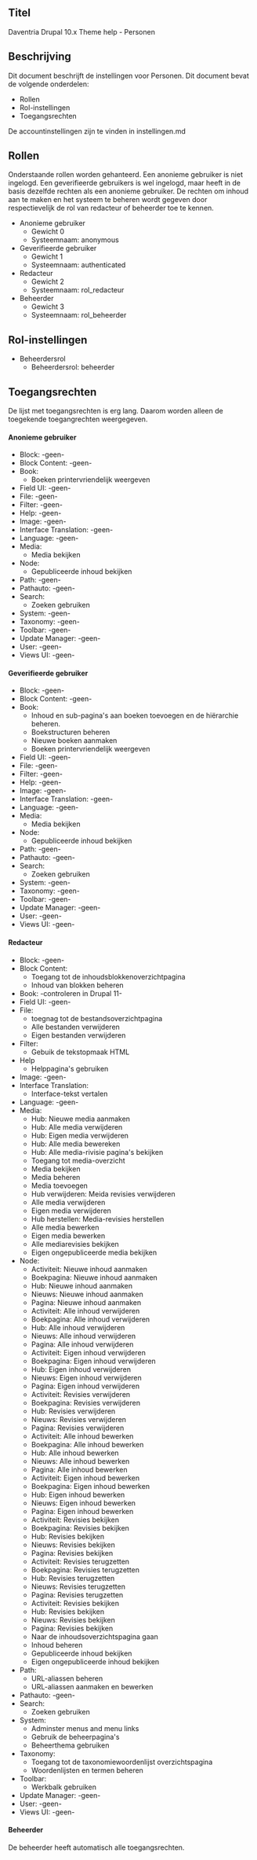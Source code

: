 ## Titel

Daventria Drupal 10.x Theme help - Personen

## Beschrijving

Dit document beschrijft de instellingen voor Personen. Dit document bevat de volgende onderdelen:

- Rollen
- Rol-instellingen
- Toegangsrechten

De accountinstellingen zijn te vinden in instellingen.md

## Rollen

Onderstaande rollen worden gehanteerd. Een anonieme gebruiker is niet ingelogd. Een geverifieerde gebruikers is wel ingelogd, maar heeft in de basis dezelfde rechten als een anonieme gebruiker. De rechten om inhoud aan te maken en het systeem te beheren wordt gegeven door respectievelijk de rol van redacteur of beheerder toe te kennen.

- Anonieme gebruiker
  - Gewicht 0
  - Systeemnaam: anonymous
- Geverifieerde gebruiker
  - Gewicht 1
  - Systeemnaam: authenticated
- Redacteur
  - Gewicht 2
  - Systeemnaam: rol_redacteur
- Beheerder
  - Gewicht 3
  - Systeemnaam: rol_beheerder
 
## Rol-instellingen

- Beheerdersrol
  - Beheerdersrol: beheerder
 
## Toegangsrechten

De lijst met toegangsrechten is erg lang. Daarom worden alleen de toegekende toegangrechten weergegeven.

#### Anonieme gebruiker

- Block: -geen-
- Block Content: -geen-
- Book:
  - Boeken printervriendelijk weergeven
- Field UI: -geen-
- File: -geen-
- Filter: -geen-
- Help: -geen-
- Image: -geen-
- Interface Translation: -geen-
- Language: -geen-
- Media:
  - Media bekijken
- Node:
  - Gepubliceerde inhoud bekijken
- Path: -geen-
- Pathauto: -geen-
- Search:
  - Zoeken gebruiken
- System: -geen-
- Taxonomy: -geen-
- Toolbar: -geen-
- Update Manager: -geen-
- User: -geen-
- Views UI: -geen-

#### Geverifieerde gebruiker

- Block: -geen-
- Block Content: -geen-
- Book:
  - Inhoud en sub-pagina's aan boeken toevoegen en de hiërarchie beheren.
  - Boekstructuren beheren
  - Nieuwe boeken aanmaken
  - Boeken printervriendelijk weergeven
- Field UI: -geen-
- File: -geen-
- Filter: -geen-
- Help: -geen-
- Image: -geen-
- Interface Translation: -geen-
- Language: -geen-
- Media:
  - Media bekijken
- Node:
  - Gepubliceerde inhoud bekijken
- Path: -geen-
- Pathauto: -geen-
- Search:
  - Zoeken gebruiken
- System: -geen-
- Taxonomy: -geen-
- Toolbar: -geen-
- Update Manager: -geen-
- User: -geen-
- Views UI: -geen-

#### Redacteur

- Block: -geen-
- Block Content:
  - Toegang tot de inhoudsblokkenoverzichtpagina
  - Inhoud van blokken beheren
- Book: -controleren in Drupal 11-
- Field UI: -geen-
- File:
  - toegnag tot de bestandsoverzichtpagina
  - Alle bestanden verwijderen
  - Eigen bestanden verwijderen
- Filter:
  - Gebuik de tekstopmaak HTML
- Help
  - Helppagina's gebruiken
- Image: -geen-
- Interface Translation:
  - Interface-tekst vertalen
- Language: -geen-
- Media:
  - Hub: Nieuwe media aanmaken
  - Hub: Alle media verwijderen
  - Hub: Eigen media verwijderen
  - Hub: Alle media bewereken
  - Hub: Alle media-rivisie pagina's bekijken
  - Toegang tot media-overzicht
  - Media bekijken
  - Media beheren
  - Media toevoegen
  - Hub verwijderen: Meida revisies verwijderen
  - Alle media verwijderen
  - Eigen media verwijderen
  - Hub herstellen: Media-revisies herstellen
  - Alle media bewerken
  - Eigen media bewerken
  - Alle mediarevisies bekijken
  - Eigen ongepubliceerde media bekijken
- Node:
  - Activiteit: Nieuwe inhoud aanmaken
  - Boekpagina: Nieuwe inhoud aanmaken
  - Hub: Nieuwe inhoud aanmaken
  - Nieuws:  Nieuwe inhoud aanmaken
  - Pagina:  Nieuwe inhoud aanmaken
  - Activiteit: Alle inhoud verwijderen
  - Boekpagina: Alle inhoud verwijderen
  - Hub: Alle inhoud verwijderen
  - Nieuws: Alle inhoud verwijderen
  - Pagina: Alle inhoud verwijderen
  - Activiteit: Eigen inhoud verwijderen
  - Boekpagina: Eigen inhoud verwijderen
  - Hub: Eigen inhoud verwijderen
  - Nieuws: Eigen inhoud verwijderen
  - Pagina: Eigen inhoud verwijderen
  - Activiteit: Revisies verwijderen
  - Boekpagina: Revisies verwijderen
  - Hub: Revisies verwijderen
  - Nieuws: Revisies verwijderen
  - Pagina: Revisies verwijderen
  - Activiteit: Alle inhoud bewerken
  - Boekpagina: Alle inhoud bewerken
  - Hub: Alle inhoud bewerken
  - Nieuws: Alle inhoud bewerken
  - Pagina: Alle inhoud bewerken
  - Activiteit: Eigen inhoud bewerken
  - Boekpagina: Eigen inhoud bewerken
  - Hub: Eigen inhoud bewerken
  - Nieuws: Eigen inhoud bewerken
  - Pagina: Eigen inhoud bewerken
  - Activiteit: Revisies bekijken
  - Boekpagina: Revisies bekijken
  - Hub: Revisies bekijken
  - Nieuws: Revisies bekijken
  - Pagina: Revisies bekijken
  - Activiteit: Revisies terugzetten
  - Boekpagina: Revisies terugzetten
  - Hub: Revisies terugzetten
  - Nieuws: Revisies terugzetten
  - Pagina: Revisies terugzetten
  - Activiteit: Revisies bekijken
  - Hub: Revisies bekijken
  - Nieuws: Revisies bekijken
  - Pagina: Revisies bekijken
  - Naar de inhoudsoverzichtspagina gaan
  - Inhoud beheren
  - Gepubliceerde inhoud bekijken
  - Eigen ongepubliceerde inhoud bekijken
- Path:
  - URL-aliassen beheren
  - URL-aliassen aanmaken en bewerken
- Pathauto: -geen-
- Search:
  - Zoeken gebruiken
- System:
  - Adminster menus and menu links
  - Gebruik de beheerpagina's
  - Beheerthema gebruiken
- Taxonomy:
  - Toegang tot de taxonomiewoordenlijst overzichtspagina
  - Woordenlijsten en termen beheren
- Toolbar:
  - Werkbalk gebruiken
- Update Manager: -geen-
- User: -geen-
- Views UI: -geen-

#### Beheerder

De beheerder heeft automatisch alle toegangsrechten.
